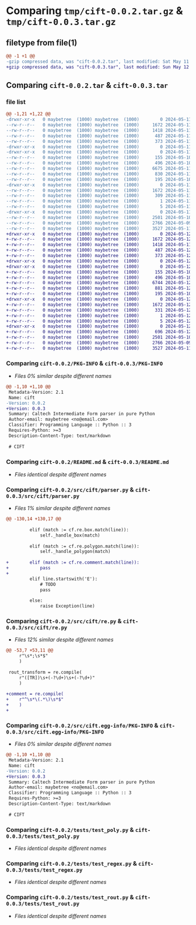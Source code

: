 # Comparing `tmp/cift-0.0.2.tar.gz` & `tmp/cift-0.0.3.tar.gz`

## filetype from file(1)

```diff
@@ -1 +1 @@
-gzip compressed data, was "cift-0.0.2.tar", last modified: Sat May 11 10:52:04 2024, max compression
+gzip compressed data, was "cift-0.0.3.tar", last modified: Sun May 12 18:25:25 2024, max compression
```

## Comparing `cift-0.0.2.tar` & `cift-0.0.3.tar`

### file list

```diff
@@ -1,21 +1,22 @@
-drwxr-xr-x   0 maybetree  (1000) maybetree  (1000)        0 2024-05-11 10:52:04.658022 cift-0.0.2/
--rw-r--r--   0 maybetree  (1000) maybetree  (1000)     1672 2024-05-11 10:52:04.658022 cift-0.0.2/PKG-INFO
--rw-r--r--   0 maybetree  (1000) maybetree  (1000)     1418 2024-05-11 10:35:09.000000 cift-0.0.2/README.md
--rw-r--r--   0 maybetree  (1000) maybetree  (1000)      487 2024-05-11 10:51:27.000000 cift-0.0.2/pyproject.toml
--rw-r--r--   0 maybetree  (1000) maybetree  (1000)      373 2024-05-11 10:52:04.659022 cift-0.0.2/setup.cfg
-drwxr-xr-x   0 maybetree  (1000) maybetree  (1000)        0 2024-05-11 10:52:04.654022 cift-0.0.2/src/
-drwxr-xr-x   0 maybetree  (1000) maybetree  (1000)        0 2024-05-11 10:52:04.656022 cift-0.0.2/src/cift/
--rw-r--r--   0 maybetree  (1000) maybetree  (1000)      155 2024-05-10 08:03:12.000000 cift-0.0.2/src/cift/__init__.py
--rw-r--r--   0 maybetree  (1000) maybetree  (1000)      496 2024-05-10 11:58:02.000000 cift-0.0.2/src/cift/err.py
--rw-r--r--   0 maybetree  (1000) maybetree  (1000)     6675 2024-05-11 10:49:58.000000 cift-0.0.2/src/cift/parser.py
--rw-r--r--   0 maybetree  (1000) maybetree  (1000)      830 2024-05-11 10:50:40.000000 cift-0.0.2/src/cift/re.py
--rw-r--r--   0 maybetree  (1000) maybetree  (1000)      195 2024-05-10 18:04:44.000000 cift-0.0.2/src/cift/types.py
-drwxr-xr-x   0 maybetree  (1000) maybetree  (1000)        0 2024-05-11 10:52:04.658022 cift-0.0.2/src/cift.egg-info/
--rw-r--r--   0 maybetree  (1000) maybetree  (1000)     1672 2024-05-11 10:52:04.000000 cift-0.0.2/src/cift.egg-info/PKG-INFO
--rw-r--r--   0 maybetree  (1000) maybetree  (1000)      309 2024-05-11 10:52:04.000000 cift-0.0.2/src/cift.egg-info/SOURCES.txt
--rw-r--r--   0 maybetree  (1000) maybetree  (1000)        1 2024-05-11 10:52:04.000000 cift-0.0.2/src/cift.egg-info/dependency_links.txt
--rw-r--r--   0 maybetree  (1000) maybetree  (1000)        5 2024-05-11 10:52:04.000000 cift-0.0.2/src/cift.egg-info/top_level.txt
-drwxr-xr-x   0 maybetree  (1000) maybetree  (1000)        0 2024-05-11 10:52:04.657022 cift-0.0.2/tests/
--rw-r--r--   0 maybetree  (1000) maybetree  (1000)     2501 2024-05-10 18:06:15.000000 cift-0.0.2/tests/test_poly.py
--rw-r--r--   0 maybetree  (1000) maybetree  (1000)     2766 2024-05-09 15:50:10.000000 cift-0.0.2/tests/test_regex.py
--rw-r--r--   0 maybetree  (1000) maybetree  (1000)     3527 2024-05-11 10:51:04.000000 cift-0.0.2/tests/test_rout.py
+drwxr-xr-x   0 maybetree  (1000) maybetree  (1000)        0 2024-05-12 18:25:25.236869 cift-0.0.3/
+-rw-r--r--   0 maybetree  (1000) maybetree  (1000)     1672 2024-05-12 18:25:25.236869 cift-0.0.3/PKG-INFO
+-rw-r--r--   0 maybetree  (1000) maybetree  (1000)     1418 2024-05-11 10:35:09.000000 cift-0.0.3/README.md
+-rw-r--r--   0 maybetree  (1000) maybetree  (1000)      487 2024-05-12 18:24:38.000000 cift-0.0.3/pyproject.toml
+-rw-r--r--   0 maybetree  (1000) maybetree  (1000)      373 2024-05-12 18:25:25.236869 cift-0.0.3/setup.cfg
+drwxr-xr-x   0 maybetree  (1000) maybetree  (1000)        0 2024-05-12 18:25:25.231869 cift-0.0.3/src/
+drwxr-xr-x   0 maybetree  (1000) maybetree  (1000)        0 2024-05-12 18:25:25.233869 cift-0.0.3/src/cift/
+-rw-r--r--   0 maybetree  (1000) maybetree  (1000)      155 2024-05-10 08:03:12.000000 cift-0.0.3/src/cift/__init__.py
+-rw-r--r--   0 maybetree  (1000) maybetree  (1000)      496 2024-05-10 11:58:02.000000 cift-0.0.3/src/cift/err.py
+-rw-r--r--   0 maybetree  (1000) maybetree  (1000)     6744 2024-05-12 18:24:22.000000 cift-0.0.3/src/cift/parser.py
+-rw-r--r--   0 maybetree  (1000) maybetree  (1000)      881 2024-05-12 18:22:45.000000 cift-0.0.3/src/cift/re.py
+-rw-r--r--   0 maybetree  (1000) maybetree  (1000)      195 2024-05-10 18:04:44.000000 cift-0.0.3/src/cift/types.py
+drwxr-xr-x   0 maybetree  (1000) maybetree  (1000)        0 2024-05-12 18:25:25.235869 cift-0.0.3/src/cift.egg-info/
+-rw-r--r--   0 maybetree  (1000) maybetree  (1000)     1672 2024-05-12 18:25:25.000000 cift-0.0.3/src/cift.egg-info/PKG-INFO
+-rw-r--r--   0 maybetree  (1000) maybetree  (1000)      331 2024-05-12 18:25:25.000000 cift-0.0.3/src/cift.egg-info/SOURCES.txt
+-rw-r--r--   0 maybetree  (1000) maybetree  (1000)        1 2024-05-12 18:25:25.000000 cift-0.0.3/src/cift.egg-info/dependency_links.txt
+-rw-r--r--   0 maybetree  (1000) maybetree  (1000)        5 2024-05-12 18:25:25.000000 cift-0.0.3/src/cift.egg-info/top_level.txt
+drwxr-xr-x   0 maybetree  (1000) maybetree  (1000)        0 2024-05-12 18:25:25.235869 cift-0.0.3/tests/
+-rw-r--r--   0 maybetree  (1000) maybetree  (1000)      696 2024-05-12 18:23:58.000000 cift-0.0.3/tests/test_comment.py
+-rw-r--r--   0 maybetree  (1000) maybetree  (1000)     2501 2024-05-10 18:06:15.000000 cift-0.0.3/tests/test_poly.py
+-rw-r--r--   0 maybetree  (1000) maybetree  (1000)     2766 2024-05-09 15:50:10.000000 cift-0.0.3/tests/test_regex.py
+-rw-r--r--   0 maybetree  (1000) maybetree  (1000)     3527 2024-05-11 10:51:04.000000 cift-0.0.3/tests/test_rout.py
```

### Comparing `cift-0.0.2/PKG-INFO` & `cift-0.0.3/PKG-INFO`

 * *Files 0% similar despite different names*

```diff
@@ -1,10 +1,10 @@
 Metadata-Version: 2.1
 Name: cift
-Version: 0.0.2
+Version: 0.0.3
 Summary: Caltech Intermediate Form parser in pure Python
 Author-email: maybetree <no@email.com>
 Classifier: Programming Language :: Python :: 3
 Requires-Python: >=3
 Description-Content-Type: text/markdown
 
 # CIFT
```

### Comparing `cift-0.0.2/README.md` & `cift-0.0.3/README.md`

 * *Files identical despite different names*

### Comparing `cift-0.0.2/src/cift/parser.py` & `cift-0.0.3/src/cift/parser.py`

 * *Files 1% similar despite different names*

```diff
@@ -130,14 +130,17 @@
 
         elif (match := cf.re.box.match(line)):
             self._handle_box(match)
 
         elif (match := cf.re.polygon.match(line)):
             self._handle_polygon(match)
 
+        elif (match := cf.re.comment.match(line)):
+            pass
+
         elif line.startswith('E'):
             # TODO
             pass
 
         else:
             raise Exception(line)
```

### Comparing `cift-0.0.2/src/cift/re.py` & `cift-0.0.3/src/cift/re.py`

 * *Files 12% similar despite different names*

```diff
@@ -53,7 +53,11 @@
     r"\s*;\s*$"
     )
 
 rout_transform = re.compile(
     r"([TR])\s+(-?\d+)\s+(-?\d+)"
     )
 
+comment = re.compile(
+    r"^\s*\(.*\)\s*$"
+    )
+
```

### Comparing `cift-0.0.2/src/cift.egg-info/PKG-INFO` & `cift-0.0.3/src/cift.egg-info/PKG-INFO`

 * *Files 0% similar despite different names*

```diff
@@ -1,10 +1,10 @@
 Metadata-Version: 2.1
 Name: cift
-Version: 0.0.2
+Version: 0.0.3
 Summary: Caltech Intermediate Form parser in pure Python
 Author-email: maybetree <no@email.com>
 Classifier: Programming Language :: Python :: 3
 Requires-Python: >=3
 Description-Content-Type: text/markdown
 
 # CIFT
```

### Comparing `cift-0.0.2/tests/test_poly.py` & `cift-0.0.3/tests/test_poly.py`

 * *Files identical despite different names*

### Comparing `cift-0.0.2/tests/test_regex.py` & `cift-0.0.3/tests/test_regex.py`

 * *Files identical despite different names*

### Comparing `cift-0.0.2/tests/test_rout.py` & `cift-0.0.3/tests/test_rout.py`

 * *Files identical despite different names*

